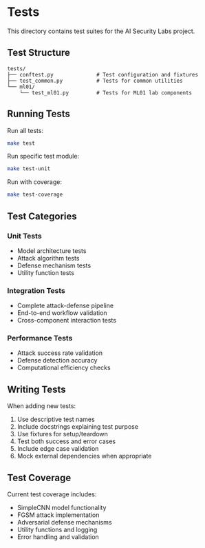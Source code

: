 # Tests

This directory contains test suites for the AI Security Labs project.

## Test Structure

```
tests/
├── conftest.py              # Test configuration and fixtures
├── test_common.py           # Tests for common utilities
└── ml01/
    └── test_ml01.py         # Tests for ML01 lab components
```

## Running Tests

Run all tests:
```bash
make test
```

Run specific test module:
```bash
make test-unit
```

Run with coverage:
```bash
make test-coverage
```

## Test Categories

### Unit Tests
- Model architecture tests
- Attack algorithm tests  
- Defense mechanism tests
- Utility function tests

### Integration Tests
- Complete attack-defense pipeline
- End-to-end workflow validation
- Cross-component interaction tests

### Performance Tests
- Attack success rate validation
- Defense detection accuracy
- Computational efficiency checks

## Writing Tests

When adding new tests:

1. Use descriptive test names
2. Include docstrings explaining test purpose
3. Use fixtures for setup/teardown
4. Test both success and error cases
5. Include edge case validation
6. Mock external dependencies when appropriate

## Test Coverage

Current test coverage includes:
- SimpleCNN model functionality
- FGSM attack implementation
- Adversarial defense mechanisms
- Utility functions and logging
- Error handling and validation
